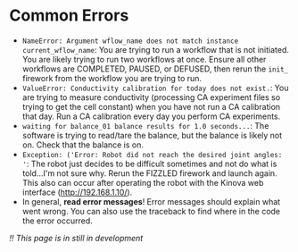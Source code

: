 # Common Errors

* `NameError: Argument wflow_name does not match instance current_wflow_name`: You are trying to run a
workflow that is not initiated. You are likely trying to run two workflows at once. Ensure all other
workflows are COMPLETED, PAUSED, or DEFUSED, then rerun the `init_` firework from the workflow you
are trying to run.
* `ValueError: Conductivity calibration for today does not exist.`: You are trying to measure conductivity
(processing CA experiment files so trying to get the cell constant) when you have not run a CA
calibration that day. Run a CA calibration every day you perform CA experiments.
* `waiting for balance_01 balance results for 1.0 seconds...`: The software is trying to read/tare the balance, 
but the balance is likely not on. Check that the balance is on. 
* `Exception: ('Error: Robot did not reach the desired joint angles: '`: The robot just decides to be difficult 
sometimes and not do what is told...I'm not sure why. Rerun the FIZZLED firework and launch again. This also can occur
after operating the robot with the Kinova web interface (http://192.168.1.10/). 
* In general, **read error messages**! Error messages should explain what went wrong. You can
also use the traceback to find where in the code the error occurred.


*!! This page is in still in development*
